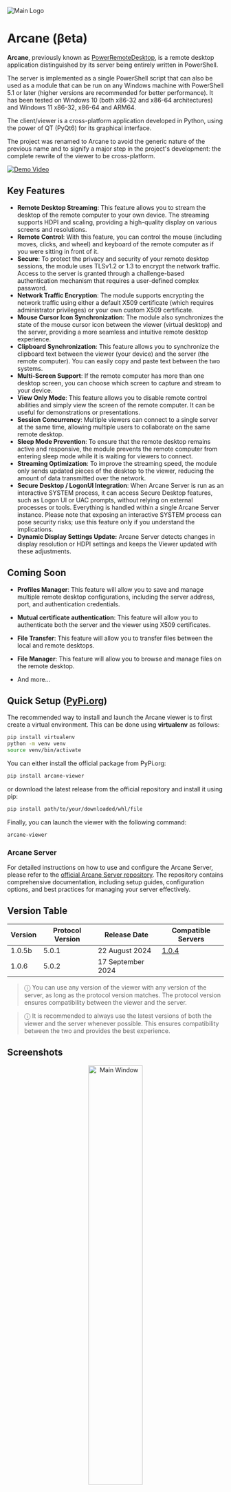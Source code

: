 ![Main Logo](https://raw.githubusercontent.com/PhrozenIO/Arcane/main/resources/images/banner.png)

# Arcane (βeta)

**Arcane**, previously known as [PowerRemoteDesktop](https://github.com/PhrozenIO/PowerRemoteDesktop), is a remote desktop application distinguished by its server being entirely written in PowerShell.

The server is implemented as a single PowerShell script that can also be used as a module that can be run on any Windows machine with PowerShell 5.1 or later (higher versions are recommended for better performance). It has been tested on Windows 10 (both x86-32 and x86-64 architectures) and Windows 11 x86-32, x86-64 and ARM64.

The client/viewer is a cross-platform application developed in Python, using the power of QT (PyQt6) for its graphical interface.

The project was renamed to Arcane to avoid the generic nature of the previous name and to signify a major step in the project's development: the complete rewrite of the viewer to be cross-platform.

[![Demo Video](https://raw.githubusercontent.com/PhrozenIO/Arcane/main/resources/images/video.png)](https://www.youtube.com/watch?v=h6xePrsIcQY)

## Key Features

* **Remote Desktop Streaming**: This feature allows you to stream the desktop of the remote computer to your own device. The streaming supports HDPI and scaling, providing a high-quality display on various screens and resolutions.
* **Remote Control**: With this feature, you can control the mouse (including moves, clicks, and wheel) and keyboard of the remote computer as if you were sitting in front of it.
* **Secure**: To protect the privacy and security of your remote desktop sessions, the module uses TLSv1.2 or 1.3 to encrypt the network traffic. Access to the server is granted through a challenge-based authentication mechanism that requires a user-defined complex password.
* **Network Traffic Encryption**: The module supports encrypting the network traffic using either a default X509 certificate (which requires administrator privileges) or your own custom X509 certificate.
* **Mouse Cursor Icon Synchronization**: The module also synchronizes the state of the mouse cursor icon between the viewer (virtual desktop) and the server, providing a more seamless and intuitive remote desktop experience.
* **Clipboard Synchronization**: This feature allows you to synchronize the clipboard text between the viewer (your device) and the server (the remote computer). You can easily copy and paste text between the two systems.
* **Multi-Screen Support**: If the remote computer has more than one desktop screen, you can choose which screen to capture and stream to your device.
* **View Only Mode**: This feature allows you to disable remote control abilities and simply view the screen of the remote computer. It can be useful for demonstrations or presentations.
* **Session Concurrency**: Multiple viewers can connect to a single server at the same time, allowing multiple users to collaborate on the same remote desktop.
* **Sleep Mode Prevention**: To ensure that the remote desktop remains active and responsive, the module prevents the remote computer from entering sleep mode while it is waiting for viewers to connect.
* **Streaming Optimization**: To improve the streaming speed, the module only sends updated pieces of the desktop to the viewer, reducing the amount of data transmitted over the network.
* **Secure Desktop / LogonUI Integration**: When Arcane Server is run as an interactive SYSTEM process, it can access Secure Desktop features, such as Logon UI or UAC prompts, without relying on external processes or tools. Everything is handled within a single Arcane Server instance. Please note that exposing an interactive SYSTEM process can pose security risks; use this feature only if you understand the implications.
* **Dynamic Display Settings Update:** Arcane Server detects changes in display resolution or HDPI settings and keeps the Viewer updated with these adjustments.

## Coming Soon

* **Profiles Manager**: This feature will allow you to save and manage multiple remote desktop configurations, including the server address, port, and authentication credentials.
* **Mutual certificate authentication**: This feature will allow you to authenticate both the server and the viewer using X509 certificates.
* **File Transfer**: This feature will allow you to transfer files between the local and remote desktops.
* **File Manager**: This feature will allow you to browse and manage files on the remote desktop.

* And more...

## Quick Setup ([PyPi.org](https://pypi.org))

The recommended way to install and launch the Arcane viewer is to first create a virtual environment. This can be done using **virtualenv** as follows:

```bash
pip install virtualenv
python -m venv venv
source venv/bin/activate
```

You can either install the official package from PyPi.org:

```bash
pip install arcane-viewer
```

or download the latest release from the official repository and install it using pip:

```bash
pip install path/to/your/downloaded/whl/file
```

Finally, you can launch the viewer with the following command:

```bash
arcane-viewer
```

### Arcane Server

For detailed instructions on how to use and configure the Arcane Server, please refer to the [official Arcane Server repository](https://github.com/PhrozenIO/ArcaneServer). The repository contains comprehensive documentation, including setup guides, configuration options, and best practices for managing your server effectively.

## Version Table

| Version | Protocol Version | Release Date      | Compatible Servers |
|---------|------------------|-------------------|--------------------|
| 1.0.5b  | 5.0.1            | 22 August 2024    | [1.0.4](https://github.com/PhrozenIO/ArcaneServer/releases/tag/1-0-4) |
| 1.0.6   | 5.0.2            | 17 September 2024 | |

> ⓘ You can use any version of the viewer with any version of the server, as long as the protocol version matches. The protocol version ensures compatibility between the viewer and the server.

> ⓘ It is recommended to always use the latest versions of both the viewer and the server whenever possible. This ensures compatibility between the two and provides the best experience.

## Screenshots

<p align="center">
    <img width="50%" src="https://raw.githubusercontent.com/PhrozenIO/Arcane/main/resources/images/screenshots/main.png" alt="Main Window"/>
</p>

<p align="center">
    <img width="50%" src="https://raw.githubusercontent.com/PhrozenIO/Arcane/main/resources/images/screenshots/server_fingerprint.png" alt="Server Fingerprint Validation"/>
</p>

<p align="center">
    <img width="50%" src="https://raw.githubusercontent.com/PhrozenIO/Arcane/main/resources/images/screenshots/virtual_desktop.png" alt="Server Fingerprint Validation"/>
</p>

<p align="center">
    <img width="50%" src="https://raw.githubusercontent.com/PhrozenIO/Arcane/main/resources/images/screenshots/options_rd.png" alt="Remote Desktop Options"/>
</p>

<p align="center">
    <img width="50%" src="https://raw.githubusercontent.com/PhrozenIO/Arcane/main/resources/images/screenshots/options_tc.png" alt="Server Trusted Certificates"/>
</p>

## Change Log

### Version 1.0.6

- [x] **Arcane Protocol Update:** The protocol has been upgraded to version 5.0.2, bringing support for several server improvements, including dynamic display resolution updates, HDPI settings changes, and Secure Desktop support for Remote Desktop Streaming and Input (Mouse, Keyboard, Clipboard).]

### Version 1.0.5 (Beta)

This release focuses on improving the code structure through extensive refactoring and resolving infrequent bugs caused by previously unhandled edge cases. Type hinting has been fully implemented, and the code is now nearly ready for production deployment.

### Version 1.0.4 (Beta)

- [x] Clipboard synchronization has been implemented, allowing users to copy and paste text between the viewer and the server.
- [x] Minor bug fixes and code improvements.

### Version 1.0.3 (Beta)

- [x] The connection window interface has been streamlined, with additional options now accessible in a dedicated settings window.
- [x] Server certificate validation has been introduced. When co- nnecting to a server for the first time, users will be prompted to trust the certificate and can choose to remember their decision.
- [x] A new settings window has been implemented, offering support for additional remote desktop parameters and managing trusted server certificates, including options to add, edit, and remove certificates.
- [x] Various code refactoring and structural improvements have been made to enhance the overall performance and maintainability of the application.

### Version 1.0.0 (Beta 2)

- [x] The issue of the Arcane Viewer Virtual Desktop Window freezing when manually closing the connection with Remote Desktop has now been fixed.
- [x] The Arcane Viewer Virtual Desktop Window now has an icon on the taskbar.
- [x] HDPI and scaling support have been improved.
- [x] Arcane Viewer Virtual Desktop Window placement has been improved.

## Special Thanks

* [Mudpak (Mudsor MASOOD)](https://www.linkedin.com/in/mudsormasood/) - Official Beta / Quality Tester

Additionally, I extend my gratitude to those who contributed to enhancing the project's visibility:

* [Laurent Minne](https://www.linkedin.com/in/laurent-minne/)

*If you share Arcane with your community, please feel free to contact me to be recognized in this section. I am very grateful to those who contribute by sharing my research and projects.*

---

![HackTheBox Meetup France](https://raw.githubusercontent.com/PhrozenIO/Arcane/main/resources/images/htb_france.png)

<p align="center">
    I’m dedicating this project to the amazing HackTheBox France Meetup community! 🇫🇷
</p>

